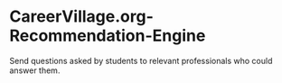 # CareerVillage.org-Recommendation-Engine
Send questions asked by students to relevant professionals who could answer them. 
